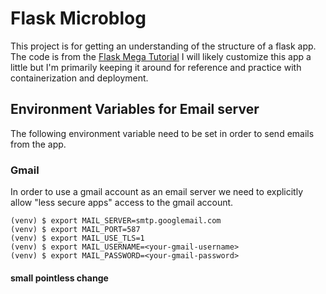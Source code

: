 # Flask Microblog

This project is for getting an understanding of the structure of a flask app.
The code is from the [Flask Mega Tutorial](http://blog.miguelgirnberg.com)
I will likely customize this app a little but I'm primarily keeping it around for reference and practice with containerization and deployment.


## Environment Variables for Email server

The following environment variable need to be set in order to send emails from the app.

### Gmail
In order to use a gmail account as an email server we need to explicitly allow "less secure apps" access to the gmail account.

```
(venv) $ export MAIL_SERVER=smtp.googlemail.com
(venv) $ export MAIL_PORT=587
(venv) $ export MAIL_USE_TLS=1
(venv) $ export MAIL_USERNAME=<your-gmail-username>
(venv) $ export MAIL_PASSWORD=<your-gmail-password>
```
#### small pointless change
